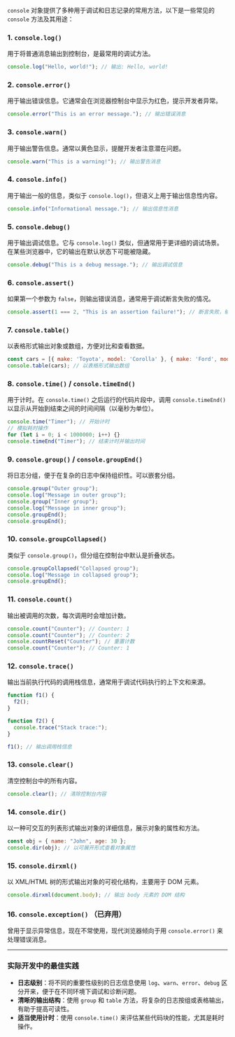 `console` 对象提供了多种用于调试和日志记录的常用方法，以下是一些常见的 `console` 方法及其用途：

### 1. `console.log()`
用于将普通消息输出到控制台，是最常用的调试方法。

```javascript
console.log("Hello, world!"); // 输出: Hello, world!
```

### 2. `console.error()`
用于输出错误信息。它通常会在浏览器控制台中显示为红色，提示开发者异常。

```javascript
console.error("This is an error message."); // 输出错误消息
```

### 3. `console.warn()`
用于输出警告信息。通常以黄色显示，提醒开发者注意潜在问题。

```javascript
console.warn("This is a warning!"); // 输出警告消息
```

### 4. `console.info()`
用于输出一般的信息，类似于 `console.log()`，但语义上用于输出信息性内容。

```javascript
console.info("Informational message."); // 输出信息性消息
```

### 5. `console.debug()`
用于输出调试信息。它与 `console.log()` 类似，但通常用于更详细的调试场景。在某些浏览器中，它的输出在默认状态下可能被隐藏。

```javascript
console.debug("This is a debug message."); // 输出调试信息
```

### 6. `console.assert()`
如果第一个参数为 `false`，则输出错误消息，通常用于调试断言失败的情况。

```javascript
console.assert(1 === 2, "This is an assertion failure!"); // 断言失败，输出错误消息
```

### 7. `console.table()`
以表格形式输出对象或数组，方便对比和查看数据。

```javascript
const cars = [{ make: 'Toyota', model: 'Corolla' }, { make: 'Ford', model: 'Mustang' }];
console.table(cars); // 以表格形式输出数组
```

### 8. `console.time()` / `console.timeEnd()`
用于计时。在 `console.time()` 之后运行的代码片段中，调用 `console.timeEnd()` 以显示从开始到结束之间的时间间隔（以毫秒为单位）。

```javascript
console.time("Timer"); // 开始计时
// 模拟耗时操作
for (let i = 0; i < 1000000; i++) {}
console.timeEnd("Timer"); // 结束计时并输出时间
```

### 9. `console.group()` / `console.groupEnd()`
将日志分组，便于在复杂的日志中保持组织性。可以嵌套分组。

```javascript
console.group("Outer group");
console.log("Message in outer group");
console.group("Inner group");
console.log("Message in inner group");
console.groupEnd();
console.groupEnd();
```

### 10. `console.groupCollapsed()`
类似于 `console.group()`，但分组在控制台中默认是折叠状态。

```javascript
console.groupCollapsed("Collapsed group");
console.log("Message in collapsed group");
console.groupEnd();
```

### 11. `console.count()`
输出被调用的次数，每次调用时会增加计数。

```javascript
console.count("Counter"); // Counter: 1
console.count("Counter"); // Counter: 2
console.countReset("Counter"); // 重置计数
console.count("Counter"); // Counter: 1
```

### 12. `console.trace()`
输出当前执行代码的调用栈信息，通常用于调试代码执行的上下文和来源。

```javascript
function f1() {
  f2();
}

function f2() {
  console.trace("Stack trace:");
}

f1(); // 输出调用栈信息
```

### 13. `console.clear()`
清空控制台中的所有内容。

```javascript
console.clear(); // 清除控制台内容
```

### 14. `console.dir()`
以一种可交互的列表形式输出对象的详细信息，展示对象的属性和方法。

```javascript
const obj = { name: "John", age: 30 };
console.dir(obj); // 以可展开形式查看对象属性
```

### 15. `console.dirxml()`
以 XML/HTML 树的形式输出对象的可视化结构，主要用于 DOM 元素。

```javascript
console.dirxml(document.body); // 输出 body 元素的 DOM 结构
```

### 16. `console.exception()` （已弃用）
曾用于显示异常信息，现在不常使用，现代浏览器倾向于用 `console.error()` 来处理错误消息。

---

### 实际开发中的最佳实践
- **日志级别**：将不同的重要性级别的日志信息使用 `log`、`warn`、`error`、`debug` 区分开来，便于在不同环境下调试和诊断问题。
- **清晰的输出结构**：使用 `group` 和 `table` 方法，将复杂的日志按组或表格输出，有助于提高可读性。
- **适当使用计时**：使用 `console.time()` 来评估某些代码块的性能，尤其是耗时操作。